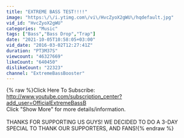 ```yaml
---
title: "EXTREME BASS TEST!!!!"
image: "https:\/\/i.ytimg.com\/vi\/HvcZyoX2gWU\/hqdefault.jpg"
vid_id: "HvcZyoX2gWU"
categories: "Music"
tags: ["Bass","Bass Drop","Trap"]
date: "2021-10-05T10:58:05+03:00"
vid_date: "2016-03-02T12:27:41Z"
duration: "PT3M37S"
viewcount: "46327669"
likeCount: "640450"
dislikeCount: "22323"
channel: "ExtremeBassBooster"
---
```

{% raw %}Click Here To Subscribe: <a rel="nofollow" target="blank" href="http://www.youtube.com/subscription_center?add_user=OfficialExtremeBassB">http://www.youtube.com/subscription_center?add_user=OfficialExtremeBassB</a><br />Click &quot;Show More&quot; for more details/information.<br /><br />THANKS FOR SUPPORTING US GUYS!  WE DECIDED TO DO A 3-DAY SPECIAL TO THANK OUR SUPPORTERS, AND FANS!{% endraw %}
